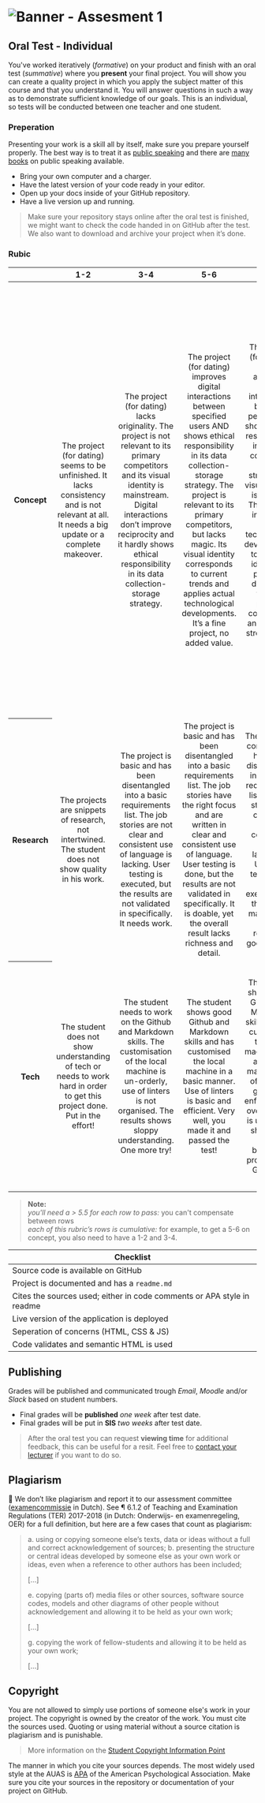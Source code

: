 # ![Banner - Assesment 1][banner]

## Oral Test - Individual
You've worked iteratively (_formative_) on your product and finish with an oral test (_summative_) where you **present** your final project. You will show you can create a quality project in which you apply the subject matter of this course and that you understand it. You will answer questions in such a way as to demonstrate sufficient knowledge of our goals. This is an individual, so  tests will be conducted between one teacher and one student.

### Preperation
Presenting your work is a skill all by itself, make sure you prepare yourself properly. The best way is to treat it as [public speaking](https://abookapart.com/products/demystifying-public-speaking) and there are [many books](https://be.noti.st/2018/recommended-books-for-public-speakers) on public speaking available.
* Bring your own computer and a charger.
* Have the latest version of your code ready in your editor.
* Open up your docs inside of your GitHub repository.
* Have a live version up and running.

> Make sure your repository stays online after the oral test is finished, we might want to check the code handed in on GitHub after the test. We also want to download and archive your project when it’s done.

### Rubic

<table>
  <thead>
    <tr>
      <th></th>
      <th><strong>1-2</strong></th>
      <th><strong>3-4</strong></th>
      <th><strong>5-6</strong></th>
      <th><strong>7-8</strong></th>
      <th><strong>9-10</strong></th>
    </tr>
  </thead>
  <tbody>
    <tr>
      <th align="center" scope="row"><strong>Concept</strong></th>
      <td align="center">The project (for dating) seems to be unfinished. It lacks consistency and is not relevant at all. It needs a big update or a complete makeover. </td>
      <td align="center">The project (for dating) lacks originality. The project is not relevant to its primary competitors and its visual identity is mainstream. Digital interactions don’t improve reciprocity and it hardly shows ethical responsibility in its data collection-storage strategy.</td>
      <td align="center">The project (for dating) improves digital interactions between specified users AND shows ethical responsibility in its data collection-storage strategy. The project is relevant to its primary competitors, but lacks magic. Its visual identity corresponds to current trends and applies actual technological developments. It’s a fine project, no added value.</td>
      <td align="center">The project (for dating) creates authentic digital interactions between people AND shows ethical responsibility in its data collection-storage strategy. Its visual identity is original. The student integrates current technological developments to creative ideas. The project is distinctive from its primary competitors and will be a strong player on the market.</td>
      <td align="center">
        😱<br>
The project (for dating) is futural and moves beyond existing dating sites. Its digital interaction is highly playful & authentic and contributes to the discourse of online dating. The project’s visual identity is exceptionally creative. The student integrates emerging tech and creative ideas in the project AND shows ethical responsibility in its data collection-storage strategy. This project could outperform its primary competitors in no time.</td>
    </tr>
    <tr>
      <th align="center" scope="row">Research</th>
      <td align="center">The projects are snippets of research, not intertwined. The student does not show quality in his work.</td>
      <td align="center">The project is basic and has been disentangled into a basic requirements list. The job stories are not clear  and consistent use of language is lacking. User testing is executed, but the results are not validated in specifically. It needs work.</td>
      <td align="center">The project is basic and has been disentangled into a basic requirements list. The job stories have the right focus and are written in clear and consistent use of language. User testing is done, but the results are not validated in specifically. It is doable, yet the overall result lacks richness and detail.</td>
      <td align="center">The project is complex and has been disentangled into a clear requirements list. The job stories are clear and show consistent use of language. Usability testing has been executed in a thoughtful manner and provide results of good quality.</td>
      <td align="center">
        📚<br>
        The complexity in the project has been thought through by means of an integrated approach of requirements list, job stories and user testing. The results validate the quality of the project and show confidence towards the development of the project.</td>
    </tr>
    <tr>
      <th align="center" scope="row">Tech</th>
      <td align="center">The student does not show understanding of tech or needs to work hard in order to get this project done. Put in the effort!</td>
      <td align="center">The student needs to work on the Github and Markdown skills. The customisation of the local machine is un-orderly, use of linters is not organised. The results shows sloppy understanding. One more try!</td>
      <td align="center">The student shows good Github and Markdown skills and has customised the local machine in a basic manner. Use of linters is basic and efficient. Very well, you made it and passed the test!</td>
      <td align="center">The student shows great Github and Markdown skills and has customised the local machine in an authentic manner. Use of linters is good and enforced. The overall result is useful and shows you are a beginning professional. Great job!</td>
      <td align="center".
        🤓<br>
        The student outperforms expectations for Github and Markdown skills. The local machine looks like a piece of art. Use of linters is exceptional and the overall result is junior professional already. Would you like to become a teacher?
      </td>
    </tr>
  </tbody>
</table>




> **Note:**  
> _you'll need a > 5.5 for each row to pass:_  you can't compensate between rows  
> _each of this rubric’s rows is cumulative:_ for example, to get a 5-6 on concept, you also need to have a 1-2 and 3-4.

| Checklist                                                                  |
| -------------------------------------------------------------------------- |
| Source code is available on GitHub                                         |
| Project is documented and has a `readme.md`                                |
| Cites the sources used; either in code comments or APA style in readme     |
| Live version of the application is deployed                                |
| Seperation of concerns (HTML, CSS & JS)                                    |
| Code validates and semantic HTML is used                                   |

## Publishing
Grades will be published and communicated trough _Email_, _Moodle_ and/or _Slack_ based on student numbers.

* Final grades will be **published** _one week_ after test date.
* Final grades will be put in **SIS** _two weeks_ after test date.

> After the oral test you can request **viewing time** for additional feedback, this can be useful for a resit. Feel free to [contact your lecturer](/readme#synopsis) if you want to do so.

## Plagiarism

💁  We don’t like plagiarism and report it to our assessment committee
([examencommissie](https://moodle.cmd.hva.nl/mod/page/view.php?id=1738) in Dutch). See ¶ 6.1.2 of Teaching and Examination
Regulations (TER) 2017-2018 (in Dutch: Onderwijs- en examenregeling, OER) for
a full definition, but here are a few cases that count as plagiarism:

> a. using or copying someone else’s texts, data or ideas without a full and
> correct acknowledgement of sources;
> b. presenting the structure or central ideas developed by someone else as
> your own work or ideas, even when a reference to other authors has been
> included;
>
> \[…]
>
> e. copying (parts of) media files or other sources, software source codes,
> models and other diagrams of other people without acknowledgement and
> allowing it to be held as your own work;
>
> \[…]
>
> g. copying the work of fellow-students and allowing it to be held as your
> own work;
>
> \[…]

## Copyright
You are not allowed to simply use portions of someone else's work in your project. The copyright is owned by the creator of the work. You must cite the sources used. Quoting or using material without a source citation is plagiarism and is punishable.

> More information on the [Student Copyright Information Point](https://www.amsterdamuas.com/library/services/copyright/students.html)

The manner in which you cite your sources depends. The most widely used style at the AUAS is [APA](https://www.amsterdamuas.com/library/services/acknowledging-sources/apa-style/apa-style.html) of the American Psychological Association. Make sure you cite your sources in the repository or documentation of your project on GitHub.

[banner]: https://cmda-bt.github.io/pt-course-18-19/assets/banner-a1.svg

